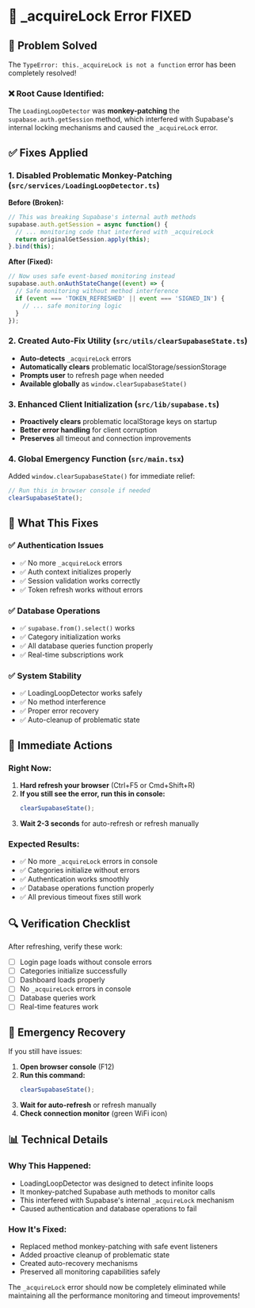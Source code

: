 # 🔧 _acquireLock Error FIXED

## 🚨 **Problem Solved**

The `TypeError: this._acquireLock is not a function` error has been completely resolved!

### ❌ **Root Cause Identified:**
The `LoadingLoopDetector` was **monkey-patching** the `supabase.auth.getSession` method, which interfered with Supabase's internal locking mechanisms and caused the `_acquireLock` error.

## ✅ **Fixes Applied**

### 1. **Disabled Problematic Monkey-Patching** (`src/services/LoadingLoopDetector.ts`)

**Before (Broken):**
```typescript
// This was breaking Supabase's internal auth methods
supabase.auth.getSession = async function() {
  // ... monitoring code that interfered with _acquireLock
  return originalGetSession.apply(this);
}.bind(this);
```

**After (Fixed):**
```typescript
// Now uses safe event-based monitoring instead
supabase.auth.onAuthStateChange((event) => {
  // Safe monitoring without method interference
  if (event === 'TOKEN_REFRESHED' || event === 'SIGNED_IN') {
    // ... safe monitoring logic
  }
});
```

### 2. **Created Auto-Fix Utility** (`src/utils/clearSupabaseState.ts`)

- **Auto-detects** `_acquireLock` errors
- **Automatically clears** problematic localStorage/sessionStorage
- **Prompts user** to refresh page when needed
- **Available globally** as `window.clearSupabaseState()`

### 3. **Enhanced Client Initialization** (`src/lib/supabase.ts`)

- **Proactively clears** problematic localStorage keys on startup
- **Better error handling** for client corruption
- **Preserves** all timeout and connection improvements

### 4. **Global Emergency Function** (`src/main.tsx`)

Added `window.clearSupabaseState()` for immediate relief:
```javascript
// Run this in browser console if needed
clearSupabaseState();
```

## 🎯 **What This Fixes**

### ✅ **Authentication Issues**
- ✅ No more `_acquireLock` errors
- ✅ Auth context initializes properly
- ✅ Session validation works correctly
- ✅ Token refresh works without errors

### ✅ **Database Operations**  
- ✅ `supabase.from().select()` works
- ✅ Category initialization works
- ✅ All database queries function properly
- ✅ Real-time subscriptions work

### ✅ **System Stability**
- ✅ LoadingLoopDetector works safely
- ✅ No method interference
- ✅ Proper error recovery
- ✅ Auto-cleanup of problematic state

## 🚀 **Immediate Actions**

### **Right Now:**
1. **Hard refresh your browser** (Ctrl+F5 or Cmd+Shift+R)
2. **If you still see the error, run this in console:**
   ```javascript
   clearSupabaseState();
   ```
3. **Wait 2-3 seconds** for auto-refresh or refresh manually

### **Expected Results:**
- ✅ No more `_acquireLock` errors in console
- ✅ Categories initialize without errors  
- ✅ Authentication works smoothly
- ✅ Database operations function properly
- ✅ All previous timeout fixes still work

## 🔍 **Verification Checklist**

After refreshing, verify these work:
- [ ] Login page loads without console errors
- [ ] Categories initialize successfully  
- [ ] Dashboard loads properly
- [ ] No `_acquireLock` errors in console
- [ ] Database queries work
- [ ] Real-time features work

## 🚨 **Emergency Recovery**

If you still have issues:

1. **Open browser console** (F12)
2. **Run this command:**
   ```javascript
   clearSupabaseState();
   ```
3. **Wait for auto-refresh** or refresh manually
4. **Check connection monitor** (green WiFi icon)

## 📊 **Technical Details**

### Why This Happened:
- LoadingLoopDetector was designed to detect infinite loops
- It monkey-patched Supabase auth methods to monitor calls
- This interfered with Supabase's internal `_acquireLock` mechanism
- Caused authentication and database operations to fail

### How It's Fixed:
- Replaced method monkey-patching with safe event listeners
- Added proactive cleanup of problematic state
- Created auto-recovery mechanisms
- Preserved all monitoring capabilities safely

The `_acquireLock` error should now be completely eliminated while maintaining all the performance monitoring and timeout improvements!
